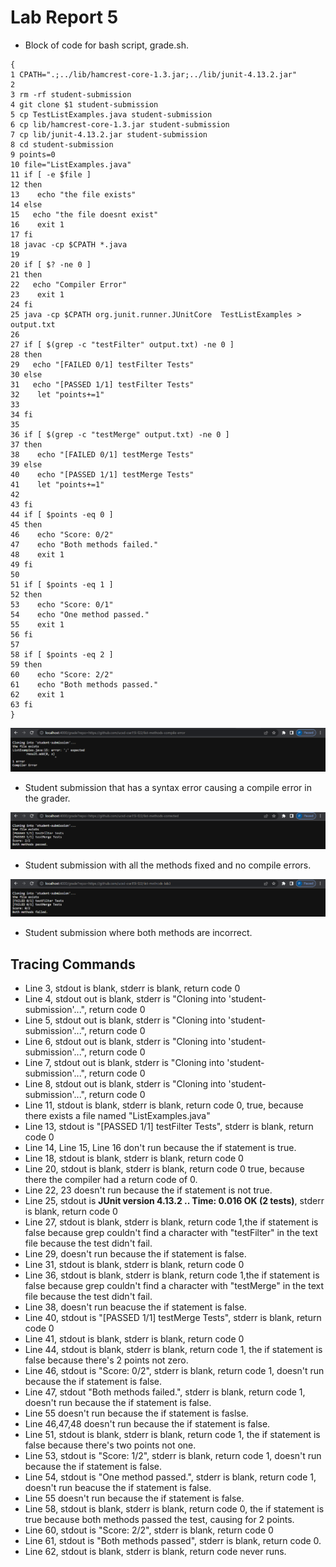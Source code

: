 # Lab Report 5 #

* Block of code for bash script, grade.sh.
~~~
{
1 CPATH=".;../lib/hamcrest-core-1.3.jar;../lib/junit-4.13.2.jar"
2
3 rm -rf student-submission
4 git clone $1 student-submission
5 cp TestListExamples.java student-submission
6 cp lib/hamcrest-core-1.3.jar student-submission
7 cp lib/junit-4.13.2.jar student-submission
8 cd student-submission
9 points=0
10 file="ListExamples.java"
11 if [ -e $file ]
12 then  
13    echo "the file exists"
14 else 
15   echo "the file doesnt exist"
16    exit 1
17 fi
18 javac -cp $CPATH *.java
19
20 if [ $? -ne 0 ]
21 then
22   echo "Compiler Error"
23    exit 1
24 fi
25 java -cp $CPATH org.junit.runner.JUnitCore  TestListExamples > output.txt
26
27 if [ $(grep -c "testFilter" output.txt) -ne 0 ]
28 then
29   echo "[FAILED 0/1] testFilter Tests"
30 else
31   echo "[PASSED 1/1] testFilter Tests"
32    let "points+=1"
33
34 fi
35
36 if [ $(grep -c "testMerge" output.txt) -ne 0 ]
37 then
38    echo "[FAILED 0/1] testMerge Tests"
39 else
40    echo "[PASSED 1/1] testMerge Tests"
41    let "points+=1"
42
43 fi
44 if [ $points -eq 0 ]
45 then
46    echo "Score: 0/2"
47    echo "Both methods failed."
48    exit 1
49 fi
50
51 if [ $points -eq 1 ]
52 then
53    echo "Score: 0/1"
54    echo "One method passed."
55    exit 1
56 fi
57
58 if [ $points -eq 2 ]
59 then  
60    echo "Score: 2/2"
61    echo "Both methods passed."
62    exit 1
63 fi
}
~~~

![Image](compile.png)
* Student submission that has a syntax error causing a compile error in the grader.

![Image](correct.png)
* Student submission with all the methods fixed and no compile errors.

![Image](failed.png)
* Student submission where both methods are incorrect.

## Tracing Commands ##

* Line 3, stdout is blank, stderr is blank, return code 0
* Line 4, stdout out is blank, stderr is "Cloning into 'student-submission'...", return code 0
* Line 5, stdout out is blank, stderr is "Cloning into 'student-submission'...", return code 0
* Line 6, stdout out is blank, stderr is "Cloning into 'student-submission'...", return code 0
* Line 7, stdout out is blank, stderr is "Cloning into 'student-submission'...", return code 0
* Line 8, stdout out is blank, stderr is "Cloning into 'student-submission'...", return code 0
* Line 11, stdout is blank, stderr is blank, return code 0,
true, because there exists a file named "ListExamples.java"
* Line 13, stdout is "[PASSED 1/1] testFilter Tests", stderr is blank, return code 0
* Line 14, Line 15, Line 16 don't run because the if statement is true.
* Line 18, stdout is blank, stderr is blank, return code 0
* Line 20, stdout is blank, stderr is blank, return code 0
true, because there the compiler had a return code of 0.
* Line 22, 23 doesn't run because the if statement is not true.
* Line 25, stdout is **JUnit version 4.13.2 .. Time: 0.016 OK (2 tests)**, stderr is blank, return code 0
* Line 27, stdout is blank, stderr is blank, return code 1,the if statement is false because grep couldn't find a
character with "testFilter" in the text file because the
test didn't fail.
* Line 29, doesn't run because the if statement is false.
* Line 31, stdout is blank, stderr is blank, return code 0
* Line 36, stdout is blank, stderr is blank, return code 1,the if statement is false because grep couldn't find a
character with "testMerge" in the text file because the
test didn't fail.
* Line 38, doesn't run beacuse the if statement is false.
* Line 40, stdout is "[PASSED 1/1] testMerge Tests", stderr is blank, return code 0
* Line 41, stdout is blank, stderr is blank, return code 0
* Line 44, stdout is blank, stderr is blank, return code 1, the if statement is false because there's 2 points not zero.
* Line 46, stdout is "Score: 0/2", stderr is blank, return code 1, doesn't run because the if statement is false.
* Line 47, stdout "Both methods failed.", stderr is blank, return code 1, doesn't run because the if statement is false.
* Line 55 doesn't run because the if statement is faslse.
* Line 46,47,48 doesn't run because the if statement is false.
* Line 51, stdout is blank, stderr is blank, return code 1, the if statement is false because there's two points not one.
* Line 53, stdout is "Score: 1/2", stderr is blank, return code 1, doesn't run because the if statement is false.
* Line 54, stdout is "One method passed.", stderr is blank, return code 1, doesn't run beacuse the if statement is false.
* Line 55 doesn't run because the if statement is false.
* Line 58, stdout is blank, stderr is blank, return code 0, the if statement is true because both methods passed the test, causing for 2 points.
* Line 60, stdout is "Score: 2/2", stderr is blank, return code 0
* Line 61, stdout is "Both methods passed", stderr is blank, return code 0.
* Line 62, stdout is blank, stderr is blank, return code never runs.







